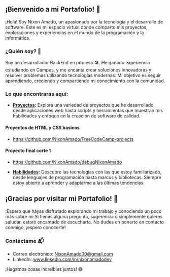 ## ¡Bienvenido a mi Portafolio! 👋

¡Hola! Soy Nixon Amado, un apasionado por la tecnología y el desarrollo de software. Este es mi espacio virtual donde comparto mis proyectos, exploraciones y experiencias en el mundo de la programación y la informática.

### ¿Quién soy? 🚀

Soy un desarrollador BackEnd en proceso 🛠️. He ganado experiencia estudiando en Campus, y me encanta crear soluciones innovadoras y resolver problemas utilizando tecnologías modernas. Mi objetivo es seguir aprendiendo, creciendo y compartiendo mi conocimiento con la comunidad.

### Lo que encontrarás aquí:

- **[Proyectos](#proyectos):** Explora una variedad de proyectos que he desarrollado, desde aplicaciones web hasta scripts y herramientas que muestran mis habilidades y enfoque en la creación de software de calidad.
#### Proyectos de HTML y CSS basicos
- https://github.com/NixonAmado/FreeCodeCamp-projects
#### Proyecto final corte 1 <campus>
- https://github.com/NixonAmado/debugNIxonAmado
  

- **[Habilidades](#habilidades):** Descubre las tecnologías con las que estoy familiarizado, desde lenguajes de programación hasta marcos y bibliotecas. Siempre estoy abierto a aprender y adaptarme a las últimas tendencias.

## ¡Gracias por visitar mi Portafolio! 🚀

¡Espero que hayas disfrutado explorando mi trabajo y conociendo un poco más sobre mí.Si tienes alguna pregunta, sugerencia o simplemente quieres saludar, estaré encantado de escucharte. No dudes en ponerte en contacto conmigo, ¡espero conocerte!

### Contáctame 📬

- Correo electrónico: NixonAmado00@gmail.com
- LinkedIn: www.linkedin.com/in/nixonamadodev

¡Hagamos cosas increíbles juntos! 😄
